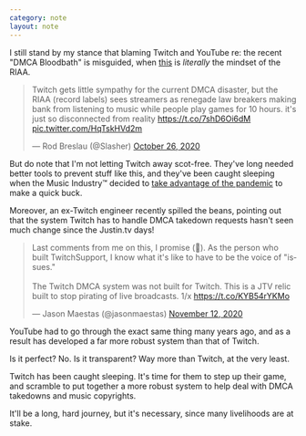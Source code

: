 ```yaml
---
category: note
layout: note
---
```


I still stand by my stance that blaming Twitch and YouTube re: the recent "DMCA Bloodbath" is misguided, when [this](https://twitter.com/Slasher/status/1320876648045170688) is _literally_ the mindset of the RIAA.

<blockquote class="twitter-tweet"><p lang="en" dir="ltr">Twitch gets little sympathy for the current DMCA disaster, but the RIAA (record labels) sees streamers as renegade law breakers making bank from listening to music while people play games for 10 hours. it&#39;s just so disconnected from reality <a href="https://t.co/7shD6Oi6dM">https://t.co/7shD6Oi6dM</a> <a href="https://t.co/HqTskHVd2m">pic.twitter.com/HqTskHVd2m</a></p>&mdash; Rod Breslau (@Slasher) <a href="https://twitter.com/Slasher/status/1320876648045170688?ref_src=twsrc%5Etfw">October 26, 2020</a></blockquote> <script async src="https://platform.twitter.com/widgets.js" charset="utf-8"></script>

But do note that I'm not letting Twitch away scot-free. They've long needed better tools to prevent stuff like this, and they've been caught sleeping when the Music Industry™ decided to [take advantage of the pandemic](https://variety.com/2020/digital/news/twitch-amazon-unlicensed-music-riaa-recording-academy-1234815503/) to make a quick buck.

Moreover, an ex-Twitch engineer recently spilled the beans, pointing out that the system Twitch has to handle DMCA takedown requests hasn't seen much change since the Justin.tv days!

<blockquote class="twitter-tweet"><p lang="en" dir="ltr">Last comments from me on this, I promise (🤞). As the person who built TwitchSupport, I know what it&#39;s like to have to be the voice of &quot;issues.&quot;<br><br>The Twitch DMCA system was not built for Twitch. This is a JTV relic built to stop pirating of live broadcasts. 1/x <a href="https://t.co/KYB54rYKMo">https://t.co/KYB54rYKMo</a></p>&mdash; Jason Maestas (@jasonmaestas) <a href="https://twitter.com/jasonmaestas/status/1326929197822959617?ref_src=twsrc%5Etfw">November 12, 2020</a></blockquote> <script async src="https://platform.twitter.com/widgets.js" charset="utf-8"></script>

YouTube had to go through the exact same thing many years ago, and as a result has developed a far more robust system than that of Twitch.

Is it perfect? No.
Is it transparent? Way more than Twitch, at the very least.

Twitch has been caught sleeping. It's time for them to step up their game, and scramble to put together a more robust system to help deal with DMCA takedowns and music copyrights.

It'll be a long, hard journey, but it's necessary, since many livelihoods are at stake.
